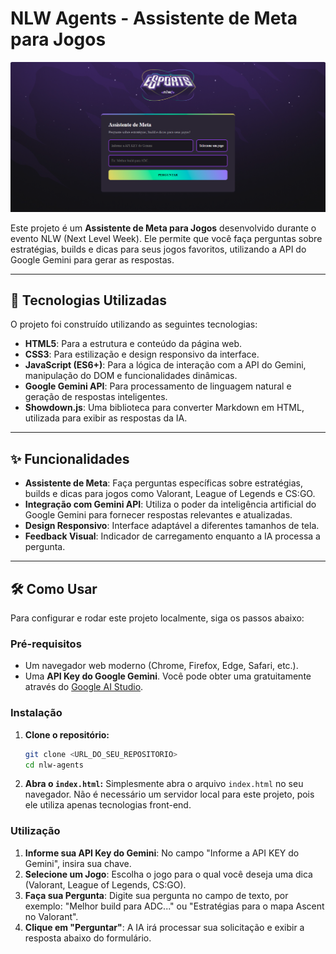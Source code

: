 # NLW Agents - Assistente de Meta para Jogos

![profile](./Imagem/Nlw-agents.png)

Este projeto é um **Assistente de Meta para Jogos** desenvolvido durante o evento NLW (Next Level Week). Ele permite que você faça perguntas sobre estratégias, builds e dicas para seus jogos favoritos, utilizando a API do Google Gemini para gerar as respostas.

---

## 🚀 Tecnologias Utilizadas

O projeto foi construído utilizando as seguintes tecnologias:

* **HTML5**: Para a estrutura e conteúdo da página web.
* **CSS3**: Para estilização e design responsivo da interface.
* **JavaScript (ES6+)**: Para a lógica de interação com a API do Gemini, manipulação do DOM e funcionalidades dinâmicas.
* **Google Gemini API**: Para processamento de linguagem natural e geração de respostas inteligentes.
* **Showdown.js**: Uma biblioteca para converter Markdown em HTML, utilizada para exibir as respostas da IA.

---

## ✨ Funcionalidades

* **Assistente de Meta**: Faça perguntas específicas sobre estratégias, builds e dicas para jogos como Valorant, League of Legends e CS:GO.
* **Integração com Gemini API**: Utiliza o poder da inteligência artificial do Google Gemini para fornecer respostas relevantes e atualizadas.
* **Design Responsivo**: Interface adaptável a diferentes tamanhos de tela.
* **Feedback Visual**: Indicador de carregamento enquanto a IA processa a pergunta.

---

## 🛠️ Como Usar

Para configurar e rodar este projeto localmente, siga os passos abaixo:

### Pré-requisitos

* Um navegador web moderno (Chrome, Firefox, Edge, Safari, etc.).
* Uma **API Key do Google Gemini**. Você pode obter uma gratuitamente através do [Google AI Studio](https://aistudio.google.com/app/apikey).

### Instalação

1.  **Clone o repositório:**

    ```bash
    git clone <URL_DO_SEU_REPOSITORIO>
    cd nlw-agents
    ```

2.  **Abra o `index.html`:**
    Simplesmente abra o arquivo `index.html` no seu navegador. Não é necessário um servidor local para este projeto, pois ele utiliza apenas tecnologias front-end.

### Utilização

1.  **Informe sua API Key do Gemini**: No campo "Informe a API KEY do Gemini", insira sua chave.
2.  **Selecione um Jogo**: Escolha o jogo para o qual você deseja uma dica (Valorant, League of Legends, CS:GO).
3.  **Faça sua Pergunta**: Digite sua pergunta no campo de texto, por exemplo: "Melhor build para ADC..." ou "Estratégias para o mapa Ascent no Valorant".
4.  **Clique em "Perguntar"**: A IA irá processar sua solicitação e exibir a resposta abaixo do formulário.